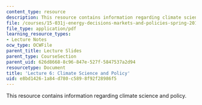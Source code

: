 ```yaml
---
content_type: resource
description: This resource contains information regarding climate science and policy.
file: /courses/15-031j-energy-decisions-markets-and-policies-spring-2012/e8bd14261a84d780c5898f92f28986f5_MIT15_031JS12_lec6.pdf
file_type: application/pdf
learning_resource_types:
- Lecture Notes
ocw_type: OCWFile
parent_title: Lecture Slides
parent_type: CourseSection
parent_uid: 626d8668-8c96-847e-527f-5847537a2d94
resourcetype: Document
title: 'Lecture 6: Climate Science and Policy'
uid: e8bd1426-1a84-d780-c589-8f92f28986f5
---
```

This resource contains information regarding climate science and policy.

